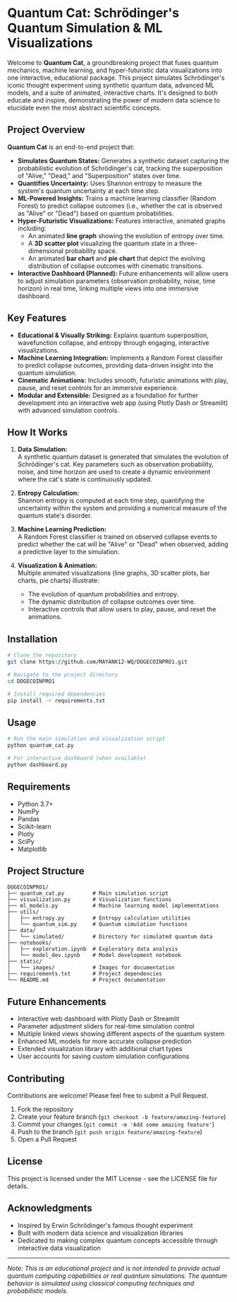 # Quantum Cat: Schrödinger's Quantum Simulation & ML Visualizations

Welcome to **Quantum Cat**, a groundbreaking project that fuses quantum mechanics, machine learning, and hyper-futuristic data visualizations into one interactive, educational package. This project simulates Schrödinger's iconic thought experiment using synthetic quantum data, advanced ML models, and a suite of animated, interactive charts. It's designed to both educate and inspire, demonstrating the power of modern data science to elucidate even the most abstract scientific concepts.

## Project Overview

**Quantum Cat** is an end-to-end project that:

- **Simulates Quantum States:** Generates a synthetic dataset capturing the probabilistic evolution of Schrödinger's cat, tracking the superposition of "Alive," "Dead," and "Superposition" states over time.
- **Quantifies Uncertainty:** Uses Shannon entropy to measure the system's quantum uncertainty at each time step.
- **ML-Powered Insights:** Trains a machine learning classifier (Random Forest) to predict collapse outcomes (i.e., whether the cat is observed as "Alive" or "Dead") based on quantum probabilities.
- **Hyper-Futuristic Visualizations:** Features interactive, animated graphs including:
  - An animated **line graph** showing the evolution of entropy over time.
  - A **3D scatter plot** visualizing the quantum state in a three-dimensional probability space.
  - An animated **bar chart** and **pie chart** that depict the evolving distribution of collapse outcomes with cinematic transitions.
- **Interactive Dashboard (Planned):** Future enhancements will allow users to adjust simulation parameters (observation probability, noise, time horizon) in real time, linking multiple views into one immersive dashboard.

## Key Features

- **Educational & Visually Striking:** Explains quantum superposition, wavefunction collapse, and entropy through engaging, interactive visualizations.
- **Machine Learning Integration:** Implements a Random Forest classifier to predict collapse outcomes, providing data-driven insight into the quantum simulation.
- **Cinematic Animations:** Includes smooth, futuristic animations with play, pause, and reset controls for an immersive experience.
- **Modular and Extensible:** Designed as a foundation for further development into an interactive web app (using Plotly Dash or Streamlit) with advanced simulation controls.

## How It Works

1. **Data Simulation:**  
   A synthetic quantum dataset is generated that simulates the evolution of Schrödinger's cat. Key parameters such as observation probability, noise, and time horizon are used to create a dynamic environment where the cat's state is continuously updated.

2. **Entropy Calculation:**  
   Shannon entropy is computed at each time step, quantifying the uncertainty within the system and providing a numerical measure of the quantum state's disorder.

3. **Machine Learning Prediction:**  
   A Random Forest classifier is trained on observed collapse events to predict whether the cat will be "Alive" or "Dead" when observed, adding a predictive layer to the simulation.

4. **Visualization & Animation:**  
   Multiple animated visualizations (line graphs, 3D scatter plots, bar charts, pie charts) illustrate:
   - The evolution of quantum probabilities and entropy.
   - The dynamic distribution of collapse outcomes over time.
   - Interactive controls that allow users to play, pause, and reset the animations.

## Installation

```bash
# Clone the repository
git clone https://github.com/MAYANK12-WQ/DOGECOINPRO1.git

# Navigate to the project directory
cd DOGECOINPRO1

# Install required dependencies
pip install -r requirements.txt
```

## Usage

```python
# Run the main simulation and visualization script
python quantum_cat.py

# For interactive dashboard (when available)
python dashboard.py
```

## Requirements

- Python 3.7+
- NumPy
- Pandas
- Scikit-learn
- Plotly
- SciPy
- Matplotlib

## Project Structure

```
DOGECOINPRO1/
├── quantum_cat.py         # Main simulation script
├── visualization.py       # Visualization functions
├── ml_models.py           # Machine learning model implementations
├── utils/
│   ├── entropy.py         # Entropy calculation utilities
│   └── quantum_sim.py     # Quantum simulation functions
├── data/
│   └── simulated/         # Directory for simulated quantum data
├── notebooks/
│   ├── exploration.ipynb  # Exploratory data analysis
│   └── model_dev.ipynb    # Model development notebook
├── static/
│   └── images/            # Images for documentation
├── requirements.txt       # Project dependencies
└── README.md              # Project documentation
```

## Future Enhancements

- Interactive web dashboard with Plotly Dash or Streamlit
- Parameter adjustment sliders for real-time simulation control
- Multiple linked views showing different aspects of the quantum system
- Enhanced ML models for more accurate collapse prediction
- Extended visualization library with additional chart types
- User accounts for saving custom simulation configurations

## Contributing

Contributions are welcome! Please feel free to submit a Pull Request.

1. Fork the repository
2. Create your feature branch (`git checkout -b feature/amazing-feature`)
3. Commit your changes (`git commit -m 'Add some amazing feature'`)
4. Push to the branch (`git push origin feature/amazing-feature`)
5. Open a Pull Request

## License

This project is licensed under the MIT License - see the LICENSE file for details.

## Acknowledgments

- Inspired by Erwin Schrödinger's famous thought experiment
- Built with modern data science and visualization libraries
- Dedicated to making complex quantum concepts accessible through interactive data visualization

---

*Note: This is an educational project and is not intended to provide actual quantum computing capabilities or real quantum simulations. The quantum behavior is simulated using classical computing techniques and probabilistic models.*
